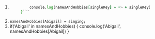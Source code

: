1. ``` for (let singleKey in namesAndHobies) {
			console.log(namesAndHobbies[singleKey] + => + singleKey)
		}```
2. `namesAndHobbies[Abigail] = singing;`
3. if('Abigail' in namesAndHobbies) {
		console.log('Abigail', namesAndHobbies[Abigail])
	}
